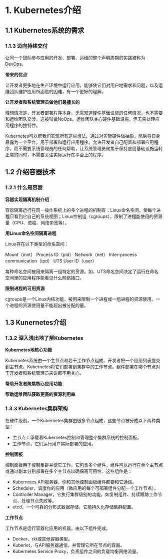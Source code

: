 # 1. Kubernetes介绍

## 1.1 Kubernetes系统的需求

### 1.1.3 迈向持续交付

让同一个团队参与应用的开发、部署、运维的整个声明周期的实践被称为DevOps。

**带来的优点**

让开发者更多地在生产环境中运行应用，能够使它们对用户地需求和问题，以及运维团队维护应用所面临的困难，有一个更好的理解。

**让开发者和系统管理员做他们最擅长的**

理想情况是，开发者部署程序本身，无需知道硬件基础设施的任何情况，也不需要和运维团队交涉，这被叫做NoOps。运维团队关心硬件基础设施，但无需处理应用程序的独特性。

Kubernetes可以帮我们实现所有这些想法。通过对实际硬件做抽象，然后将自身暴露为一个平台，用于部署和运行应用程序。允许开发者自己配置和部署应用程序，而不需要系统管理员的任何帮助，让系统管理员聚焦于保持底层基础设施运转正常的同时，不需要关注实际运行在平台上的程序。

## 1.2 介绍容器技术

### 1.2.1 什么是容器

**容器实现隔离机制介绍**

容器隔离运行在同一操作系统上的多个进程的机制有：Linux命名空间，使每个进程只看到它自己的系统视图；Linux控制组（cgroups），限制了进程能使用的资源量（CPU、进程、网络带宽等）。

**用Linux命名空间隔离进程**

Linux存在以下类型的命名空间：

Mount（mnt）
Process ID（pid）
Network（net）
Inter-process communication（ipd）
UTS
User ID（user）

每种命名空间被用来隔离一组特定的资源。如，UTS命名空间决定了运行在命名空间里的应用程序能看见什么网络接口。

**限制进程的可用资源**

cgroups是一个Linux内核功能，被用来限制一个进程或一组进程的资源使用。一个进程的资源使用量不能超出被分配的量。

## 1.3 Kunernetes介绍

### 1.3.2 深入浅出地了解Kubernetes

**Kubernetes地核心功能**

Kubernetes系统由一个主节点和若干工作节点组成。开发者把一个应用列表提交到主节点，Kubernetes将它们部署到集群中的工作节点。组件部署在哪个节点对于开发者和系统管理员来说都不用关心。

**帮助开发者聚焦核心应用功能**

**帮助运维团队获取更高的资源利用率**

### 1.3.3 Kubernetes集群架构

在硬件级别，一个Kubernetes集群由很多节点组成，这些节点被分成以下两种类型：

- 主节点：承载着Kubernetes控制和管理整个集群系统的控制面板。
- 工作节点，它们运行用户实际部署的应用。

**控制面板**

控制面板用于控制集群并使它工作。它包含多个组件，组件可以运行在单个主节点或通过副本分别部署在多个主节点以确保高可用性。这些组件是：

- Kubernetes API服务器，你和其他控制面板组件都要和它通信。
- Scheduler，调度你的应用（微应用的每个可部署组件分配一个工作节点）。
- Controller Manager，它执行集群级别的功能，如复制组件、持续跟踪工作节点、处理节点失败等。
- etcd，一个可靠的分布式数据存储，它能持久化存储集群配置。

**工作节点**

工作节点是运行容器化应用的机器。由以下组件完成。

- Docker、rkt或其他容器类型。
- Kuberlet，与API服务器通信，并管理它所在节点的容器。
- Kubernetes Service Proxy，负责组件之间的负载均衡网络流量。

